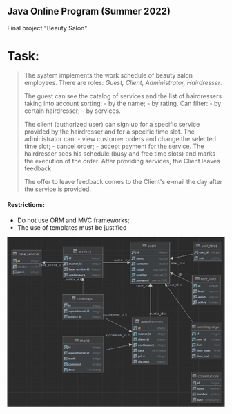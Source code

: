 ## Java Online Program (Summer 2022)

Final project "Beauty Salon"

# Task:

>The system implements the work schedule of beauty salon employees. 
> There are roles: _Guest, Client, Administrator, Hairdresser_. 
> <p>The guest can see the catalog of services and the list of hairdressers 
> taking into account sorting: - by the name; - by rating. 
> Can filter: - by certain hairdresser; - by services. </p>
> The client (authorized user) can sign up for a specific service provided by the hairdresser and for a specific time slot. 
> The administrator can: - view customer orders and change the selected time slot; - cancel order; - accept payment for the service. 
> The hairdresser sees his schedule (busy and free time slots) and marks the execution of the order. 
> After providing services, the Client leaves feedback. 
> <p>The offer to leave feedback comes to the Client's e-mail the day after the service is provided. </p>

#### Restrictions:

- Do not use ORM and MVC frameworks;
- The use of templates must be justified

![img.png](img.png)